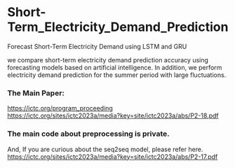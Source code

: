 # Short-Term_Electricity_Demand_Prediction
Forecast Short-Term Electricity Demand using LSTM and GRU

we compare short-term electricity demand prediction accuracy using forecasting models based on artificial intelligence. In addition, we perform electricity demand prediction for the summer period with large fluctuations.

### The Main Paper:
<https://ictc.org/program_proceeding><br/>
<https://ictc.org/sites/ictc2023a/media?key=site/ictc2023a/abs/P2-18.pdf><br/>

### The main code about preprocessing is private.
And, If you are curious about the seq2seq model, please refer here.
<br/><https://ictc.org/sites/ictc2023a/media?key=site/ictc2023a/abs/P2-17.pdf><br/>
